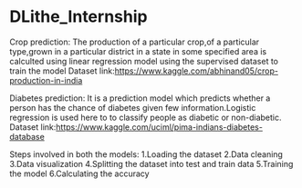 # DLithe_Internship
Crop prediction:
The production of a particular crop,of a particular type,grown in a particular district in a state in some specified area is calculted using linear regression model using the supervised dataset to
train the model
Dataset link:https://www.kaggle.com/abhinand05/crop-production-in-india

Diabetes prediction:
It is a prediction model which predicts whether a person has the chance of diabetes given few information.Logistic regression is used here to to classify people as diabetic or non-diabetic.
Dataset link:https://www.kaggle.com/uciml/pima-indians-diabetes-database

Steps involved in both the models:
1.Loading the dataset
2.Data cleaning
3.Data visualization
4.Splitting the dataset into test and train data
5.Training the model
6.Calculating the accuracy
